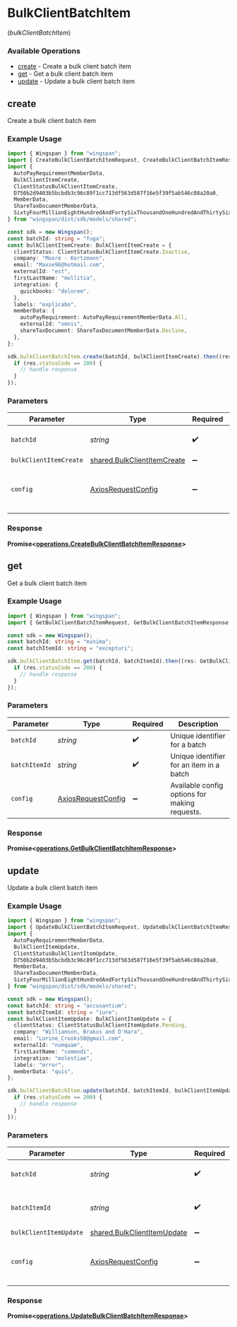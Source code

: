 # BulkClientBatchItem
(*bulkClientBatchItem*)

### Available Operations

* [create](#create) - Create a bulk client batch item
* [get](#get) - Get a bulk client batch item
* [update](#update) - Update a bulk client batch item

## create

Create a bulk client batch item

### Example Usage

```typescript
import { Wingspan } from "wingspan";
import { CreateBulkClientBatchItemRequest, CreateBulkClientBatchItemResponse } from "wingspan/dist/sdk/models/operations";
import {
  AutoPayRequirementMemberData,
  BulkClientItemCreate,
  ClientStatusBulkClientItemCreate,
  D750b2d9403b5bcbdb3c96c89f1cc713df563d587f16e5f39f5ab546c08a20a0,
  MemberData,
  ShareTaxDocumentMemberData,
  SixtyFourMillionEightHundredAndFortySixThousandOneHundredAndThirtySixa354aa510825c1f23c3a978f4c816d8d4184311e7294a570f73727dc,
} from "wingspan/dist/sdk/models/shared";

const sdk = new Wingspan();
const batchId: string = "fuga";
const bulkClientItemCreate: BulkClientItemCreate = {
  clientStatus: ClientStatusBulkClientItemCreate.Inactive,
  company: "Moore - Kertzmann",
  email: "Maxie96@hotmail.com",
  externalId: "est",
  firstLastName: "mollitia",
  integration: {
    quickbooks: "dolorem",
  },
  labels: "explicabo",
  memberData: {
    autoPayRequirement: AutoPayRequirementMemberData.All,
    externalId: "omnis",
    shareTaxDocument: ShareTaxDocumentMemberData.Decline,
  },
};

sdk.bulkClientBatchItem.create(batchId, bulkClientItemCreate).then((res: CreateBulkClientBatchItemResponse) => {
  if (res.statusCode == 200) {
    // handle response
  }
});
```

### Parameters

| Parameter                                                                  | Type                                                                       | Required                                                                   | Description                                                                |
| -------------------------------------------------------------------------- | -------------------------------------------------------------------------- | -------------------------------------------------------------------------- | -------------------------------------------------------------------------- |
| `batchId`                                                                  | *string*                                                                   | :heavy_check_mark:                                                         | Unique identifier for a batch                                              |
| `bulkClientItemCreate`                                                     | [shared.BulkClientItemCreate](../../models/shared/bulkclientitemcreate.md) | :heavy_minus_sign:                                                         | N/A                                                                        |
| `config`                                                                   | [AxiosRequestConfig](https://axios-http.com/docs/req_config)               | :heavy_minus_sign:                                                         | Available config options for making requests.                              |


### Response

**Promise<[operations.CreateBulkClientBatchItemResponse](../../models/operations/createbulkclientbatchitemresponse.md)>**


## get

Get a bulk client batch item

### Example Usage

```typescript
import { Wingspan } from "wingspan";
import { GetBulkClientBatchItemRequest, GetBulkClientBatchItemResponse } from "wingspan/dist/sdk/models/operations";

const sdk = new Wingspan();
const batchId: string = "minima";
const batchItemId: string = "excepturi";

sdk.bulkClientBatchItem.get(batchId, batchItemId).then((res: GetBulkClientBatchItemResponse) => {
  if (res.statusCode == 200) {
    // handle response
  }
});
```

### Parameters

| Parameter                                                    | Type                                                         | Required                                                     | Description                                                  |
| ------------------------------------------------------------ | ------------------------------------------------------------ | ------------------------------------------------------------ | ------------------------------------------------------------ |
| `batchId`                                                    | *string*                                                     | :heavy_check_mark:                                           | Unique identifier for a batch                                |
| `batchItemId`                                                | *string*                                                     | :heavy_check_mark:                                           | Unique identifier for an item in a batch                     |
| `config`                                                     | [AxiosRequestConfig](https://axios-http.com/docs/req_config) | :heavy_minus_sign:                                           | Available config options for making requests.                |


### Response

**Promise<[operations.GetBulkClientBatchItemResponse](../../models/operations/getbulkclientbatchitemresponse.md)>**


## update

Update a bulk client batch item

### Example Usage

```typescript
import { Wingspan } from "wingspan";
import { UpdateBulkClientBatchItemRequest, UpdateBulkClientBatchItemResponse } from "wingspan/dist/sdk/models/operations";
import {
  AutoPayRequirementMemberData,
  BulkClientItemUpdate,
  ClientStatusBulkClientItemUpdate,
  D750b2d9403b5bcbdb3c96c89f1cc713df563d587f16e5f39f5ab546c08a20a0,
  MemberData,
  ShareTaxDocumentMemberData,
  SixtyFourMillionEightHundredAndFortySixThousandOneHundredAndThirtySixa354aa510825c1f23c3a978f4c816d8d4184311e7294a570f73727dc,
} from "wingspan/dist/sdk/models/shared";

const sdk = new Wingspan();
const batchId: string = "accusantium";
const batchItemId: string = "iure";
const bulkClientItemUpdate: BulkClientItemUpdate = {
  clientStatus: ClientStatusBulkClientItemUpdate.Pending,
  company: "Williamson, Brakus and O'Hara",
  email: "Lorine_Crooks58@gmail.com",
  externalId: "numquam",
  firstLastName: "commodi",
  integration: "molestiae",
  labels: "error",
  memberData: "quis",
};

sdk.bulkClientBatchItem.update(batchId, batchItemId, bulkClientItemUpdate).then((res: UpdateBulkClientBatchItemResponse) => {
  if (res.statusCode == 200) {
    // handle response
  }
});
```

### Parameters

| Parameter                                                                  | Type                                                                       | Required                                                                   | Description                                                                |
| -------------------------------------------------------------------------- | -------------------------------------------------------------------------- | -------------------------------------------------------------------------- | -------------------------------------------------------------------------- |
| `batchId`                                                                  | *string*                                                                   | :heavy_check_mark:                                                         | Unique identifier for a batch                                              |
| `batchItemId`                                                              | *string*                                                                   | :heavy_check_mark:                                                         | Unique identifier for an item in a batch                                   |
| `bulkClientItemUpdate`                                                     | [shared.BulkClientItemUpdate](../../models/shared/bulkclientitemupdate.md) | :heavy_minus_sign:                                                         | N/A                                                                        |
| `config`                                                                   | [AxiosRequestConfig](https://axios-http.com/docs/req_config)               | :heavy_minus_sign:                                                         | Available config options for making requests.                              |


### Response

**Promise<[operations.UpdateBulkClientBatchItemResponse](../../models/operations/updatebulkclientbatchitemresponse.md)>**

